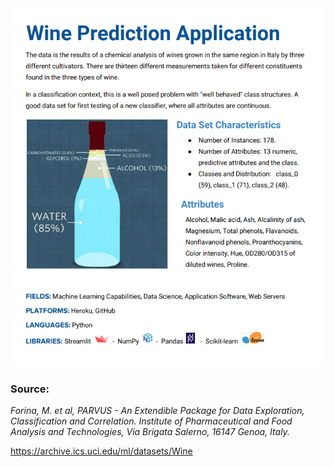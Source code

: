 <img src="wpa.png">

### Source:
*Forina, M. et al, PARVUS - An Extendible Package for Data Exploration, Classification and Correlation.
Institute of Pharmaceutical and Food Analysis and Technologies, Via Brigata Salerno, 16147 Genoa, Italy.*

https://archive.ics.uci.edu/ml/datasets/Wine

